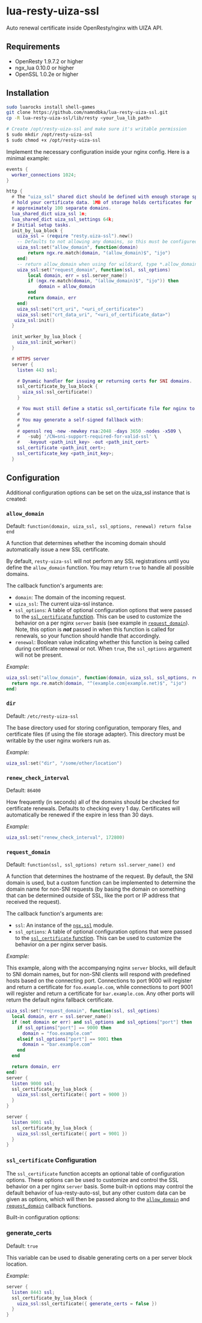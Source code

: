 # lua-resty-uiza-ssl
Auto renewal certificate inside OpenResty/nginx with UIZA API.

## Requirements

* OpenResty 1.9.7.2 or higher
* ngx_lua 0.10.0 or higher
* OpenSSL 1.0.2e or higher

## Installation

```bash
sudo luarocks install shell-games
git clone https://github.com/namndbka/lua-resty-uiza-ssl.git
cp -R lua-resty-uiza-ssl/lib/resty <your_lua_lib_path>
```

```bash
# Create /opt/resty-uiza-ssl and make sure it's writable permission
$ sudo mkdir /opt/resty-uiza-ssl
$ sudo chmod +x /opt/resty-uiza-ssl
```
Implement the necessary configuration inside your nginx config. Here is a minimal example:

```lua
events {
  worker_connections 1024;
}

http {
  # The "uiza_ssl" shared dict should be defined with enough storage space to
  # hold your certificate data. 1MB of storage holds certificates for
  # approximately 100 separate domains.
  lua_shared_dict uiza_ssl 1m;
  lua_shared_dict uiza_ssl_settings 64k;
  # Initial setup tasks.
  init_by_lua_block {
    uiza_ssl = (require "resty.uiza-ssl").new()
    -- Defaults to not allowing any domains, so this must be configured.
    uiza_ssl:set("allow_domain", function(domain)
        return ngx.re.match(domain, "(allow_domain)$", "ijo")
    end)
    -- return allow_domain when using for wildcard, type *.allow_domain 
    uiza_ssl:set("request_domain", function(ssl, ssl_options)
        local domain, err = ssl.server_name()
        if (ngx.re.match(domain, "(allow_domain)$", "ijo")) then
            domain = allow_domain
        end
        return domain, err
    end)
	uiza_ssl:set("crt_uri", "<uri_of_certificate>")
	uiza_ssl:set("crt_data_uri", "<uri_of_certificate_data>")
   uiza_ssl:init()
  }

  init_worker_by_lua_block {
    uiza_ssl:init_worker()
  }

  # HTTPS server
  server {
    listen 443 ssl;

    # Dynamic handler for issuing or returning certs for SNI domains.
    ssl_certificate_by_lua_block {
      uiza_ssl:ssl_certificate()
    }

    # You must still define a static ssl_certificate file for nginx to start.
    #
    # You may generate a self-signed fallback with:
    #
    # openssl req -new -newkey rsa:2048 -days 3650 -nodes -x509 \
    #   -subj '/CN=sni-support-required-for-valid-ssl' \
    #   -keyout <path_init_key> -out <path_init_cert>
    ssl_certificate <path_init_cert>;
    ssl_certificate_key <path_init_key>;
  }
```

## Configuration

Additional configuration options can be set on the uiza_ssl instance that is created:

### `allow_domain`

Default: `function(domain, uiza_ssl, ssl_options, renewal) return false end`

A function that determines whether the incoming domain should automatically issue a new SSL certificate.

By default, `resty-uiza-ssl` will not perform any SSL registrations until you define the `allow_domain` function. You may return `true` to handle all possible domains.

The callback function's arguments are:

- `domain`: The domain of the incoming request.
- `uiza_ssl`: The current uiza-ssl instance.
- `ssl_options`: A table of optional configuration options that were passed to the [`ssl_certificate` function](#ssl_certificate-configuration). This can be used to customize the behavior on a per nginx `server` basis (see example in [`request_domain`](#request_domain)). Note, this option is ***not*** passed in when this function is called for renewals, so your function should handle that accordingly.
- `renewal`: Boolean value indicating whether this function is being called during certificate renewal or not. When `true`, the `ssl_options` argument will not be present.

*Example*:

```lua
uiza_ssl:set("allow_domain", function(domain, uiza_ssl, ssl_options, renewal)
  return ngx.re.match(domain, "^(example.com|example.net)$", "ijo")
end)
```
### `dir`

Default: `/etc/resty-uiza-ssl`

The base directory used for storing configuration, temporary files, and certificate files (if using the file storage adapter). This directory must be writable by the user nginx workers run as.

*Example:*

```lua
uiza_ssl:set("dir", "/some/other/location")
```

### `renew_check_interval`

Default: `86400`

How frequently (in seconds) all of the domains should be checked for certificate renewals. Defaults to checking every 1 day. Certificates will automatically be renewed if the expire in less than 30 days.

*Example:*

```lua
uiza_ssl:set("renew_check_interval", 172800)
```

### `request_domain`

Default: `function(ssl, ssl_options) return ssl.server_name() end`

A function that determines the hostname of the request. By default, the SNI domain is used, but a custom function can be implemented to determine the domain name for non-SNI requests (by basing the domain on something that can be determined outside of SSL, like the port or IP address that received the request).

The callback function's arguments are:

- `ssl`: An instance of the [`ngx.ssl`](https://github.com/openresty/lua-resty-core/blob/master/lib/ngx/ssl.md) module.
- `ssl_options`: A table of optional configuration options that were passed to the [`ssl_certificate` function](#ssl_certificate-configuration). This can be used to customize the behavior on a per nginx server basis.

*Example:*

This example, along with the accompanying nginx `server` blocks, will default to SNI domain names, but for non-SNI clients will respond with predefined hosts based on the connecting port. Connections to port 9000 will register and return a certificate for `foo.example.com`, while connections to port 9001 will register and return a certificate for `bar.example.com`. Any other ports will return the default nginx fallback certificate.

```lua
uiza_ssl:set("request_domain", function(ssl, ssl_options)
  local domain, err = ssl.server_name()
  if (not domain or err) and ssl_options and ssl_options["port"] then
    if ssl_options["port"] == 9000 then
      domain = "foo.example.com"
    elseif ssl_options["port"] == 9001 then
      domain = "bar.example.com"
    end
  end

  return domain, err
end)
server {
  listen 9000 ssl;
  ssl_certificate_by_lua_block {
    uiza_ssl:ssl_certificate({ port = 9000 })
  }
}

server {
  listen 9001 ssl;
  ssl_certificate_by_lua_block {
    uiza_ssl:ssl_certificate({ port = 9001 })
  }
}
```

### `ssl_certificate` Configuration

The `ssl_certificate` function accepts an optional table of configuration options. These options can be used to customize and control the SSL behavior on a per nginx `server` basis. Some built-in options may control the default behavior of lua-resty-auto-ssl, but any other custom data can be given as options, which will then be passed along to the [`allow_domain`](#allow_domain) and [`request_domain`](#request_domain) callback functions.

Built-in configuration options:

### generate_certs

Default: `true`

This variable can be used to disable generating certs on a per server block location.

*Example:*

```lua
server {
  listen 8443 ssl;
  ssl_certificate_by_lua_block {
    uiza_ssl:ssl_certificate({ generate_certs = false })
  }
}
```

